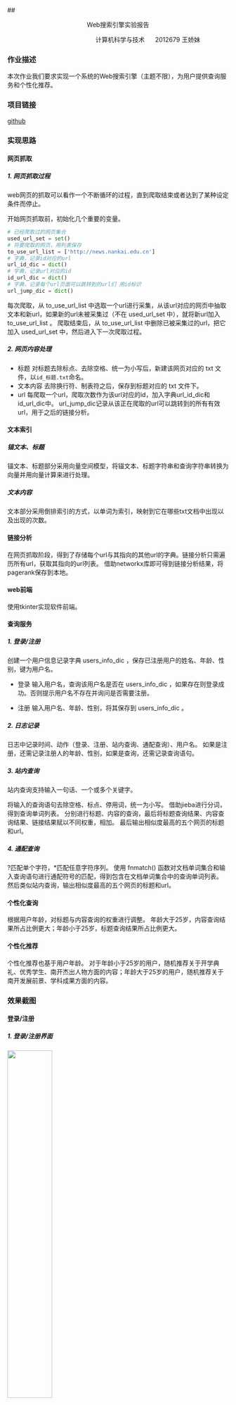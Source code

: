 ##<center > Web搜索引擎实验报告</center>

 $~~~~~~~~~~~~~~~~~~~~~~~~~~~~~~~~~~~~~~~~~~~~~~~~~~$ 计算机科学与技术 $~~~~$ 2012679 王娇妹


### 作业描述

本次作业我们要求实现⼀个系统的Web搜索引擎（主题不限），为用户提供查询服务和个性化推荐。

### 项目链接

[github](https://github.com/jamie109/IR_web_search_engine)

### 实现思路

#### 网页抓取

##### 1. 网页抓取过程
  
web网页的抓取可以看作一个不断循环的过程，直到爬取结束或者达到了某种设定条件而停止。

开始网页抓取前，初始化几个重要的变量。
 ```python
 # 已经爬取过的网页集合
used_url_set = set()
 # 将要爬取的网页，用列表保存
to_use_url_list = ['http://news.nankai.edu.cn']
 # 字典，记录id对应的url
url_id_dic = dict()
 # 字典，记录url对应的id
id_url_dic = dict()
 # 字典，记录每个url页面可以跳转到的url们 用id标识
url_jump_dic = dict()
 ```

每次爬取，从 to_use_url_list 中选取一个url进行采集，从该url对应的网页中抽取文本和新url，如果新的url未被采集过（不在 used_url_set 中），就将新url加入 to_use_url_list 。
爬取结束后，从 to_use_url_list 中删除已被采集过的url，把它加入 used_url_set 中，然后进入下一次爬取过程。


##### 2. 网页内容处理

* 标题
    对标题去除标点、去除空格、统一为小写后，新建该网页对应的 txt 文件，以`id_标题.txt`命名。
* 文本内容
  去除换行符、制表符之后，保存到标题对应的 txt 文件下。
* url
    每爬取一个url，爬取次数作为该url对应的id，加入字典url_id_dic和id_url_dic中。
    url_jump_dic记录从该正在爬取的url可以跳转到的所有有效url，用于之后的链接分析。

#### 文本索引

##### 锚文本、标题

锚文本、标题部分采用向量空间模型，将锚文本、标题字符串和查询字符串转换为向量并用向量计算来进行处理。

##### 文本内容

文本部分采用倒排索引的方式，以单词为索引，映射到它在哪些txt文档中出现以及出现的次数。

#### 链接分析

在网页抓取阶段，得到了存储每个url与其指向的其他url的字典。链接分析只需遍历所有url，获取其指向的url列表。
借助networkx库即可得到链接分析结果，将pagerank保存到本地。

#### web前端

使用tkinter实现软件前端。

#### 查询服务

##### 1. 登录/注册

创建一个用户信息记录字典 users_info_dic ，保存已注册用户的姓名、年龄、性别，键为用户名。

* 登录
  输入用户名，查询该用户名是否在 users_info_dic ，如果存在则登录成功。否则提示用户名不存在并询问是否需要注册。
  
* 注册
  输入用户名、年龄、性别，将其保存到 users_info_dic 。

##### 2. 日志记录

日志中记录时间、动作（登录、注册、站内查询、通配查询）、用户名。
如果是注册，还需记录注册人的年龄、性别，如果是查询，还需记录查询语句。

##### 3. 站内查询

站内查询支持输入一句话、一个或多个关键字。

将输入的查询语句去除空格、标点、停用词，统一为小写。
借助jieba进行分词，得到查询单词列表。
分别进行标题、内容的查询，最后将标题查询结果、内容查询结果、链接结果赋以不同权重，相加。
最后输出相似度最高的五个网页的标题和url。

##### 4. 通配查询

?匹配单个字符，*匹配任意字符序列。
使用 fnmatch() 函数对文档单词集合和输入查询语句进行通配符号的匹配，得到包含在文档单词集合中的查询单词列表。
然后类似站内查询，输出相似度最高的五个网页的标题和url。

#### 个性化查询

根据用户年龄，对标题与内容查询的权重进行调整。
年龄大于25岁，内容查询结果所占比例更大；年龄小于25岁，标题查询结果所占比例更大。

#### 个性化推荐

个性化推荐也基于用户年龄。
对于年龄小于25岁的用户，随机推荐关于开学典礼、优秀学生、南开杰出人物方面的内容；年龄大于25岁的用户，随机推荐关于南开发展前景、学科成果方面的内容。

### 效果截图

#### 登录/注册

##### 1. 登录/注册界面

<img src = 'images/2023-02-03-19-14-34.png' width = "45%">

##### 2. 选择登录，用户已注册

输入用户名，点击“log in”按钮，如果用户已注册，弹出登录成功对话框。

<img src = 'images/2023-02-03-19-26-07.png' width = "50%">

点击确定，即可进行查询，查询界面如下，有站内查询、通配查询两种方式可以选择。

<img src = 'images/2023-02-03-19-29-02.png' width = "41%">

##### 3. 选择登录，用户名未注册

弹出提示信息，点击“是”，进入用户注册窗口。

<img src = 'images/2023-02-03-19-17-38.png' width = "60%">

##### 4. 用户注册

输入用户名、年龄、性别，点击“save info”按钮，弹出注册成功对话框，并询问是否开始查询。

<img src = 'images/2023-02-03-19-38-07.png' width = "55%">

点击“是”，会进入查询页面。

<img src = 'images/2023-02-03-19-41-27.png' width = "41%">

#### 日志

![](images/image.png.png)

#### 站内查询

在查询窗口，点击“In-station query”按钮，弹出站内查询的窗口，输入要查询的内容。

对于站内查询来说，如果有多个关键词，可以直接连续输入，也可以以逗号或空格等符号分割，不会影响查询结果。因为程序会对输入字符串进行去标点、去空格、分词处理。

<img src = 'images/2023-02-03-19-48-21.png' width = "67%">

点击“View query results”按钮，查看结果。

<img src = 'images/2023-02-03-19-50-58.png' width = "75%">

#### 通配查询

在查询窗口，点击“Wildcard query”按钮，弹出站内查询的窗口，输入带有?通配符的字符串。

<img src = 'images/2023-02-03-19-56-35.png' width = "67%">

点击“View query results”按钮，查看结果。

<img src = 'images/2023-02-03-19-57-56.png' width = "75%">

输入带有*通配符的字符串进行查询。

<img src = 'images/2023-02-03-20-01-53.png' width = "75%">

#### 个性化查询和个性化推荐（不同年龄用户对比）

* 个性化查询
由于标题部分、内容部分根据用户年龄不同，在相似度计算中所占权重不同，查询出的网页排序也不同。
年龄小于25岁，比较注重标题的相似；年龄大于25岁，更加注重文本内容上的相似。
* 个性化推荐
对于年龄小于25岁的用户，随机推荐关于开学典礼、优秀学生、南开杰出人物方面的内容；年龄大于25岁的用户，随机推荐关于南开发展前景、学科成果方面的内容。

年龄小于25岁的用户，查询“语言文化”，结果如下。

<img src = 'images/2023-02-03-20-04-21.png' width = "75%">


年龄大于25岁的用户，查询“语言文化”，结果如下。

<img src = 'images/2023-02-03-20-05-36.png' width = "75%">
